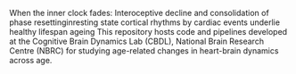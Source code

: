 When the inner clock fades: Interoceptive decline and consolidation of phase resettinginresting state cortical rhythms by cardiac events underlie healthy lifespan ageing
This repository hosts code and pipelines developed at the Cognitive Brain Dynamics Lab (CBDL), National Brain Research Centre (NBRC) for studying age-related changes in heart-brain dynamics across age.
